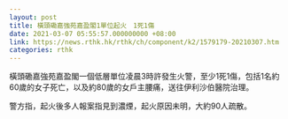 ```yaml
---
layout: post
title: 橫頭磡嘉強苑嘉盈閣1單位起火　1死1傷
date: 2021-03-07 05:55:57.000000000 +08:00
link: https://news.rthk.hk/rthk/ch/component/k2/1579179-20210307.htm
categories: rthk
---
```


橫頭磡嘉強苑嘉盈閣一個低層單位凌晨3時許發生火警，至少1死1傷，包括1名約60歲的女子死亡，以及約80歲的女戶主腰痛，送往伊利沙伯醫院治理。

警方指，起火後多人報案指見到濃煙，起火原因未明，大約90人疏散。
